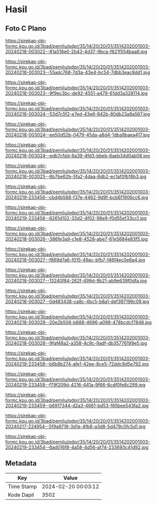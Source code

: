 # Hasil

## Foto C Plano

https://sirekap-obj-formc.kpu.go.id/3bad/pemilu/pdpr/35/14/20/20/01/3514202001003-20240218-003022--81a518e0-2b43-4d37-9bca-f821f554baa8.jpg

https://sirekap-obj-formc.kpu.go.id/3bad/pemilu/pdpr/35/14/20/20/01/3514202001003-20240218-003023--55adc768-7d3a-43e4-bc54-7dbb3eac8dd1.jpg

https://sirekap-obj-formc.kpu.go.id/3bad/pemilu/pdpr/35/14/20/20/01/3514202001003-20240218-003023--9f9ec3bc-de92-4551-a479-61dd3a328114.jpg

https://sirekap-obj-formc.kpu.go.id/3bad/pemilu/pdpr/35/14/20/20/01/3514202001003-20240218-003024--53d7c5f2-e7ed-43e6-842b-80db23a9a567.jpg

https://sirekap-obj-formc.kpu.go.id/3bad/pemilu/pdpr/35/14/20/20/01/3514202001003-20240218-003024--ee50d52b-0479-45da-a8d4-1dba9baea417.jpg

https://sirekap-obj-formc.kpu.go.id/3bad/pemilu/pdpr/35/14/20/20/01/3514202001003-20240218-003024--edb7cfdd-6a39-4fd3-bbeb-6aeb34d0ab08.jpg

https://sirekap-obj-formc.kpu.go.id/3bad/pemilu/pdpr/35/14/20/20/01/3514202001003-20240218-003025--8b7be62b-5fa2-4daa-8db2-ec1af0fb18b3.jpg

https://sirekap-obj-formc.kpu.go.id/3bad/pemilu/pdpr/35/14/20/20/01/3514202001003-20240219-233456--cbd4b588-f37e-4462-9d9f-bcb6f1906cc6.jpg

https://sirekap-obj-formc.kpu.go.id/3bad/pemilu/pdpr/35/14/20/20/01/3514202001003-20240219-233456--8261d102-33d2-4f02-98e9-f0d55ef33cc1.jpg

https://sirekap-obj-formc.kpu.go.id/3bad/pemilu/pdpr/35/14/20/20/01/3514202001003-20240218-003026--386fe3a9-c1e8-4528-abe7-61e5684e83f5.jpg

https://sirekap-obj-formc.kpu.go.id/3bad/pemilu/pdpr/35/14/20/20/01/3514202001003-20240218-003027--f869d7a6-f015-49ac-bfb7-f46f4ec0e6a4.jpg

https://sirekap-obj-formc.kpu.go.id/3bad/pemilu/pdpr/35/14/20/20/01/3514202001003-20240218-003027--13240f84-262f-499d-9b21-ab9e639f0dfa.jpg

https://sirekap-obj-formc.kpu.go.id/3bad/pemilu/pdpr/35/14/20/20/01/3514202001003-20240218-003027--0d483438-ca8c-4bc5-b8a1-def397199c09.jpg

https://sirekap-obj-formc.kpu.go.id/3bad/pemilu/pdpr/35/14/20/20/01/3514202001003-20240218-003028--20e2b506-b688-4696-a098-478bcdcf7848.jpg

https://sirekap-obj-formc.kpu.go.id/3bad/pemilu/pdpr/35/14/20/20/01/3514202001003-20240218-003028--9faf48a2-a358-4c9c-9adf-db35776199e5.jpg

https://sirekap-obj-formc.kpu.go.id/3bad/pemilu/pdpr/35/14/20/20/01/3514202001003-20240219-233458--b6b8b274-afe1-42ee-8ce5-72ddc9d5e792.jpg

https://sirekap-obj-formc.kpu.go.id/3bad/pemilu/pdpr/35/14/20/20/01/3514202001003-20240219-233458--f79f209d-4216-441a-9f66-6cdf0fe6c299.jpg

https://sirekap-obj-formc.kpu.go.id/3bad/pemilu/pdpr/35/14/20/20/01/3514202001003-20240219-233459--b6917344-d2a3-4661-bd53-f85bee543fa2.jpg

https://sirekap-obj-formc.kpu.go.id/3bad/pemilu/pdpr/35/14/20/20/01/3514202001003-20240217-224954--5f9a9718-3d1e-4fb8-a3d8-5d479c0fc5d1.jpg

https://sirekap-obj-formc.kpu.go.id/3bad/pemilu/pdpr/35/14/20/20/01/3514202001003-20240219-233454--6ad016f8-4a58-4d56-af74-233693c41d92.jpg


## Metadata

| Key        | Value               |
| ---------- | ------------------- |
| Time Stamp | 2024-02-20 00:03:12 |
| Kode Dapil | 3502                |



